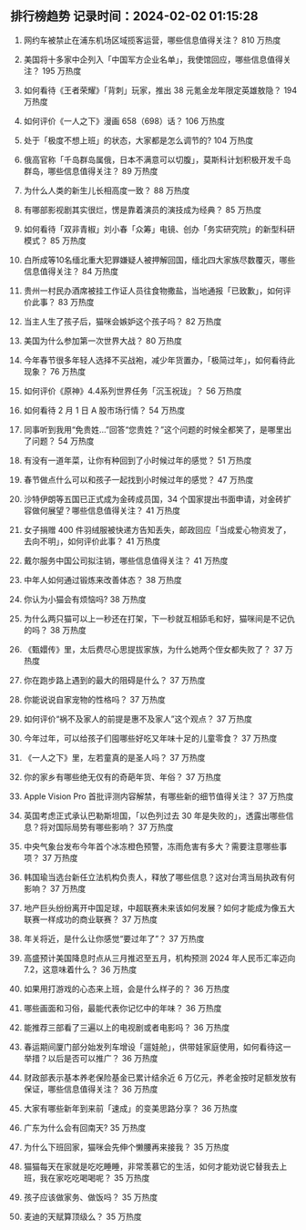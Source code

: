 
## 排行榜趋势 记录时间：2024-02-02 01:15:28
  
  1. 网约车被禁止在浦东机场区域揽客运营，哪些信息值得关注？ 810 万热度
    
  2. 美国将十多家中企列入「中国军方企业名单」，我使馆回应，哪些信息值得关注？ 195 万热度
    
  3. 如何看待《王者荣耀》「背刺」玩家，推出 38 元氪金龙年限定英雄敖隐？ 194 万热度
    
  4. 如何评价《一人之下》漫画 658（698）话？ 106 万热度
    
  5. 处于「极度不想上班」的状态，大家都是怎么调节的? 104 万热度
    
  6. 俄高官称「千岛群岛属俄，日本不满意可以切腹」，莫斯科计划积极开发千岛群岛，哪些信息值得关注？ 89 万热度
    
  7. 为什么人类的新生儿长相高度一致？ 88 万热度
    
  8. 有哪部影视剧其实很烂，愣是靠着演员的演技成为经典？ 85 万热度
    
  9. 如何看待「双非青椒」刘小春「众筹」电镜、创办「务实研究院」的新型科研模式？ 85 万热度
    
  10. 白所成等10名缅北重大犯罪嫌疑人被押解回国，缅北四大家族尽数覆灭，哪些信息值得关注？ 84 万热度
    
  11. 贵州一村民办酒席被挂工作证人员往食物撒盐，当地通报「已致歉」，如何评价此事？ 83 万热度
    
  12. 当主人生了孩子后，猫咪会嫉妒这个孩子吗？ 82 万热度
    
  13. 美国为什么参加第一次世界大战？ 80 万热度
    
  14. 今年春节很多年轻人选择不买战袍，减少年货置办，「极简过年」，如何看待此现象？ 76 万热度
    
  15. 如何评价《原神》4.4系列世界任务「沉玉祝珑」？ 56 万热度
    
  16. 如何看待 2 月 1 日 A 股市场行情？ 54 万热度
    
  17. 同事听到我用“免贵姓…”回答“您贵姓？”这个问题的时候全都笑了，是哪里出了问题？ 54 万热度
    
  18. 有没有一道年菜，让你有种回到了小时候过年的感觉？ 51 万热度
    
  19. 春节做点什么可以和孩子一起找到小时候过年的感觉？ 47 万热度
    
  20. 沙特伊朗等五国已正式成为金砖成员国，34 个国家提出书面申请，对金砖扩容做何展望？哪些信息值得关注？ 41 万热度
    
  21. 女子捐赠 400 件羽绒服被快递方告知丢失，邮政回应「当成爱心物资发了，去向不明」，如何评价此事？ 41 万热度
    
  22. 戴尔服务中国公司拟注销，哪些信息值得关注？ 41 万热度
    
  23. 中年人如何通过锻炼来改善体态？ 38 万热度
    
  24. 你认为小猫会有烦恼吗? 38 万热度
    
  25. 为什么两只猫可以上一秒还在打架，下一秒就互相舔毛和好，猫咪间是不记仇的吗？ 38 万热度
    
  26. 《甄嬛传》里，太后费尽心思提拔家族，为什么她两个侄女都失败了？ 37 万热度
    
  27. 你在跑步路上遇到的最大的阻碍是什么？ 37 万热度
    
  28. 你能说说自家宠物的性格吗？ 37 万热度
    
  29. 如何评价“祸不及家人的前提是惠不及家人”这个观点？ 37 万热度
    
  30. 今年过年，可以给孩子们囤哪些好吃又年味十足的儿童零食？ 37 万热度
    
  31. 《一人之下》里，左若童真的是圣人吗？ 37 万热度
    
  32. 你的家乡有哪些绝无仅有的奇葩年货、年俗？ 37 万热度
    
  33. Apple Vision Pro 首批评测内容解禁，有哪些新的细节值得关注？ 37 万热度
    
  34. 英国考虑正式承认巴勒斯坦国，「以色列过去 30 年是失败的」，透露出哪些信息？将对国际局势有哪些影响？ 37 万热度
    
  35. 中央气象台发布今年首个冰冻橙色预警，冻雨危害有多大？需要注意哪些事项？ 37 万热度
    
  36. 韩国瑜当选台新任立法机构负责人，释放了哪些信息？这对台湾当局执政有何影响？ 37 万热度
    
  37. 地产巨头纷纷离开中国足球，中超联赛未来该如何发展？如何才能成为像五大联赛一样成功的商业联赛？ 37 万热度
    
  38. 年关将近，是什么让你感觉“要过年了”？ 37 万热度
    
  39. 高盛预计美国降息时点从三月推迟至五月，机构预测 2024 年人民币汇率迈向 7.2，这意味着什么？ 36 万热度
    
  40. 如果用打游戏的心态来上班，会是什么样子的？ 36 万热度
    
  41. 哪些画面和习俗，最能代表你记忆中的年味？ 36 万热度
    
  42. 能推荐三部看了三遍以上的电视剧或者电影吗？ 36 万热度
    
  43. 春运期间厦门部分始发列车增设「遛娃舱」，供带娃家庭使用，如何看待这一举措？以后是否可以推广？ 36 万热度
    
  44. 财政部表示基本养老保险基金已累计结余近 6 万亿元，养老金按时足额发放有保证，哪些信息值得关注？ 36 万热度
    
  45. 大家有哪些新年到来前「速成」的变美思路分享？ 36 万热度
    
  46. 广东为什么会有回南天? 35 万热度
    
  47. 为什么下班回家，猫咪会先伸个懒腰再来接我？ 35 万热度
    
  48. 猫猫每天在家就是吃吃睡睡，非常羡慕它的生活，如何才能劝说它替我去上班，我在家吃吃喝喝呢？ 35 万热度
    
  49. 孩子应该做家务、做饭吗？ 35 万热度
    
  50. 麦迪的天赋算顶级么？ 35 万热度
    